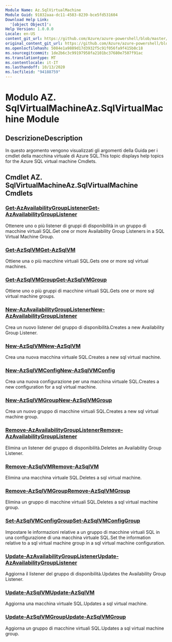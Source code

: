 ```yaml
---
Module Name: Az.SqlVirtualMachine
Module Guid: 91832aaa-dc11-4583-8239-bce5fd531604
Download Help Link:
  '[object Object]': 
Help Version: 1.0.0.0
Locale: en-US
content_git_url: https://github.com/Azure/azure-powershell/blob/master/src/SqlVirtualMachine/SqlVirtualMachine/help/Az.SqlVirtualMachine.md
original_content_git_url: https://github.com/Azure/azure-powershell/blob/master/src/SqlVirtualMachine/SqlVirtualMachine/help/Az.SqlVirtualMachine.md
ms.openlocfilehash: 5084e1a9889d17d3932f5c91f056fa9f415b8c18
ms.sourcegitcommit: 1de2b6c3c99197958fa2101bc37680e7507f91ac
ms.translationtype: MT
ms.contentlocale: it-IT
ms.lasthandoff: 10/13/2020
ms.locfileid: "94188759"
---
```

# <span data-ttu-id="f3fc4-101">Modulo AZ. SqlVirtualMachine</span><span class="sxs-lookup"><span data-stu-id="f3fc4-101">Az.SqlVirtualMachine Module</span></span>
## <span data-ttu-id="f3fc4-102">Descrizione</span><span class="sxs-lookup"><span data-stu-id="f3fc4-102">Description</span></span>
<span data-ttu-id="f3fc4-103">In questo argomento vengono visualizzati gli argomenti della Guida per i cmdlet della macchina virtuale di Azure SQL.</span><span class="sxs-lookup"><span data-stu-id="f3fc4-103">This topic displays help topics for the Azure SQL virtual machine Cmdlets.</span></span>

## <span data-ttu-id="f3fc4-104">Cmdlet AZ. SqlVirtualMachine</span><span class="sxs-lookup"><span data-stu-id="f3fc4-104">Az.SqlVirtualMachine Cmdlets</span></span>
### [<span data-ttu-id="f3fc4-105">Get-AzAvailabilityGroupListener</span><span class="sxs-lookup"><span data-stu-id="f3fc4-105">Get-AzAvailabilityGroupListener</span></span>](Get-AzAvailabilityGroupListener.md)
<span data-ttu-id="f3fc4-106">Ottenere uno o più listener di gruppi di disponibilità in un gruppo di macchine virtuali SQL.</span><span class="sxs-lookup"><span data-stu-id="f3fc4-106">Get one or more Availability Group Listeners in a SQL Virtual Machine Group.</span></span>

### [<span data-ttu-id="f3fc4-107">Get-AzSqlVM</span><span class="sxs-lookup"><span data-stu-id="f3fc4-107">Get-AzSqlVM</span></span>](Get-AzSqlVM.md)
<span data-ttu-id="f3fc4-108">Ottiene una o più macchine virtuali SQL.</span><span class="sxs-lookup"><span data-stu-id="f3fc4-108">Gets one or more sql virtual machines.</span></span>

### [<span data-ttu-id="f3fc4-109">Get-AzSqlVMGroup</span><span class="sxs-lookup"><span data-stu-id="f3fc4-109">Get-AzSqlVMGroup</span></span>](Get-AzSqlVMGroup.md)
<span data-ttu-id="f3fc4-110">Ottiene uno o più gruppi di macchine virtuali SQL.</span><span class="sxs-lookup"><span data-stu-id="f3fc4-110">Gets one or more sql virtual machine groups.</span></span>

### [<span data-ttu-id="f3fc4-111">New-AzAvailabilityGroupListener</span><span class="sxs-lookup"><span data-stu-id="f3fc4-111">New-AzAvailabilityGroupListener</span></span>](New-AzAvailabilityGroupListener.md)
<span data-ttu-id="f3fc4-112">Crea un nuovo listener del gruppo di disponibilità.</span><span class="sxs-lookup"><span data-stu-id="f3fc4-112">Creates a new Availability Group Listener.</span></span>

### [<span data-ttu-id="f3fc4-113">New-AzSqlVM</span><span class="sxs-lookup"><span data-stu-id="f3fc4-113">New-AzSqlVM</span></span>](New-AzSqlVM.md)
<span data-ttu-id="f3fc4-114">Crea una nuova macchina virtuale SQL.</span><span class="sxs-lookup"><span data-stu-id="f3fc4-114">Creates a new sql virtual machine.</span></span>

### [<span data-ttu-id="f3fc4-115">New-AzSqlVMConfig</span><span class="sxs-lookup"><span data-stu-id="f3fc4-115">New-AzSqlVMConfig</span></span>](New-AzSqlVMConfig.md)
<span data-ttu-id="f3fc4-116">Crea una nuova configurazione per una macchina virtuale SQL.</span><span class="sxs-lookup"><span data-stu-id="f3fc4-116">Creates a new configuration for a sql virtual machine.</span></span>

### [<span data-ttu-id="f3fc4-117">New-AzSqlVMGroup</span><span class="sxs-lookup"><span data-stu-id="f3fc4-117">New-AzSqlVMGroup</span></span>](New-AzSqlVMGroup.md)
<span data-ttu-id="f3fc4-118">Crea un nuovo gruppo di macchine virtuali SQL.</span><span class="sxs-lookup"><span data-stu-id="f3fc4-118">Creates a new sql virtual machine group.</span></span>

### [<span data-ttu-id="f3fc4-119">Remove-AzAvailabilityGroupListener</span><span class="sxs-lookup"><span data-stu-id="f3fc4-119">Remove-AzAvailabilityGroupListener</span></span>](Remove-AzAvailabilityGroupListener.md)
<span data-ttu-id="f3fc4-120">Elimina un listener del gruppo di disponibilità.</span><span class="sxs-lookup"><span data-stu-id="f3fc4-120">Deletes an Availability Group Listener.</span></span>

### [<span data-ttu-id="f3fc4-121">Remove-AzSqlVM</span><span class="sxs-lookup"><span data-stu-id="f3fc4-121">Remove-AzSqlVM</span></span>](Remove-AzSqlVM.md)
<span data-ttu-id="f3fc4-122">Elimina una macchina virtuale SQL.</span><span class="sxs-lookup"><span data-stu-id="f3fc4-122">Deletes a sql virtual machine.</span></span>

### [<span data-ttu-id="f3fc4-123">Remove-AzSqlVMGroup</span><span class="sxs-lookup"><span data-stu-id="f3fc4-123">Remove-AzSqlVMGroup</span></span>](Remove-AzSqlVMGroup.md)
<span data-ttu-id="f3fc4-124">Elimina un gruppo di macchine virtuali SQL.</span><span class="sxs-lookup"><span data-stu-id="f3fc4-124">Deletes a sql virtual machine group.</span></span>

### [<span data-ttu-id="f3fc4-125">Set-AzSqlVMConfigGroup</span><span class="sxs-lookup"><span data-stu-id="f3fc4-125">Set-AzSqlVMConfigGroup</span></span>](Set-AzSqlVMConfigGroup.md)
<span data-ttu-id="f3fc4-126">Impostare le informazioni relative a un gruppo di macchine virtuali SQL in una configurazione di una macchina virtuale SQL.</span><span class="sxs-lookup"><span data-stu-id="f3fc4-126">Set the information relative to a sql virtual machine group in a sql virtual machine configuration.</span></span>

### [<span data-ttu-id="f3fc4-127">Update-AzAvailabilityGroupListener</span><span class="sxs-lookup"><span data-stu-id="f3fc4-127">Update-AzAvailabilityGroupListener</span></span>](Update-AzAvailabilityGroupListener.md)
<span data-ttu-id="f3fc4-128">Aggiorna il listener del gruppo di disponibilità.</span><span class="sxs-lookup"><span data-stu-id="f3fc4-128">Updates the Availability Group Listener.</span></span>

### [<span data-ttu-id="f3fc4-129">Update-AzSqlVM</span><span class="sxs-lookup"><span data-stu-id="f3fc4-129">Update-AzSqlVM</span></span>](Update-AzSqlVM.md)
<span data-ttu-id="f3fc4-130">Aggiorna una macchina virtuale SQL.</span><span class="sxs-lookup"><span data-stu-id="f3fc4-130">Updates a sql virtual machine.</span></span>

### [<span data-ttu-id="f3fc4-131">Update-AzSqlVMGroup</span><span class="sxs-lookup"><span data-stu-id="f3fc4-131">Update-AzSqlVMGroup</span></span>](Update-AzSqlVMGroup.md)
<span data-ttu-id="f3fc4-132">Aggiorna un gruppo di macchine virtuali SQL.</span><span class="sxs-lookup"><span data-stu-id="f3fc4-132">Updates a sql virtual machine group.</span></span>

